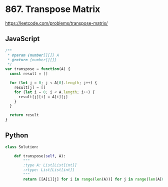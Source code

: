 # 867. Transpose Matrix

https://leetcode.com/problems/transpose-matrix/

## JavaScript

```js
/**
 * @param {number[][]} A
 * @return {number[][]}
 */
var transpose = function(A) {
  const result = []

  for (let j = 0; j < A[0].length; j++) {
    result[j] = []
    for (let i = 0; i < A.length; i++) {
      result[j][i] = A[i][j]
    }
  }

  return result
}
```

## Python

```py
class Solution:

    def transpose(self, A):
        """
        :type A: List[List[int]]
        :rtype: List[List[int]]
        """
        return [[A[i][j] for i in range(len(A))] for j in range(len(A[0]))]
```

